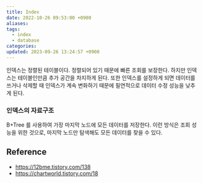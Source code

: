 ```yaml
---
title: Index
date: 2022-10-26 09:53:00 +0900
aliases: 
tags:
  - index
  - database
categories: 
updated: 2023-09-26 13:24:57 +0900
---
```


인덱스는 정렬된 테이블이다. 정렬되어 있기 때문에 빠른 조회를 보장한다. 하지만 인덱스는 테이블인만큼 추가 공간을 차지하게 된다. 또한 인덱스를 설정하게 되면 데이터를 쓰거나 삭제할 때 인덱스가 계속 변화하기 때문에 필연적으로 데이터 수정 성능을 낮추게 된다.

### 인덱스의 자료구조

B+Tree 를 사용하여 가장 마지막 노드에 모든 데이터를 저장한다. 이런 방식은 조회 성능을 위한 것으로, 마지막 노드만 탐색해도 모든 데이터를 찾을 수 있다.

## Reference

- https://12bme.tistory.com/138
- https://chartworld.tistory.com/18
